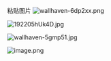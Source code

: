 粘贴图片
![wallhaven-6dp2xx.png](https://gitee.com/BIGDragon962464/my-picture/raw/master/Picture/202308081558850.png)

![192205hUk4D.jpg](https://gitee.com/BIGDragon962464/my-picture/raw/master/Picture/202308100941717.jpg)





![wallhaven-5gmp51.jpg](https://gitee.com/BIGDragon962464/my-picture/raw/master/Picture/202308171204698.jpg)


![image.png](https://gitee.com/BIGDragon962464/my-picture/raw/master/Picture/202308180934089.png)

